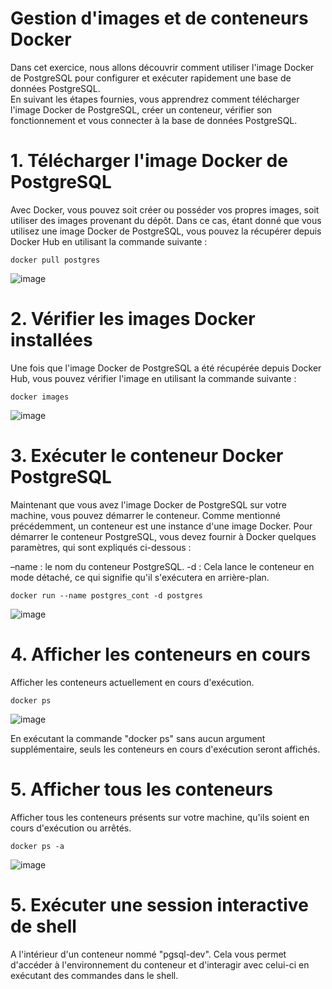# Gestion d'images et de conteneurs Docker

Dans cet exercice, nous allons découvrir comment utiliser l'image Docker de PostgreSQL pour configurer et exécuter rapidement une base de données PostgreSQL.  
En suivant les étapes fournies, vous apprendrez comment télécharger l'image Docker de PostgreSQL, créer un conteneur, vérifier son fonctionnement et vous connecter à la base de données PostgreSQL. 

# 1. Télécharger l'image Docker de PostgreSQL

Avec Docker, vous pouvez soit créer ou posséder vos propres images, soit utiliser des images provenant du dépôt. Dans ce cas, étant donné que vous utilisez une image Docker de PostgreSQL, vous pouvez la récupérer depuis Docker Hub en utilisant la commande suivante :

```
docker pull postgres
```

![image](https://github.com/asmaa-kplr/Docker/assets/123757632/9a5cd7b8-20dc-4426-ad56-b966a4886b65)

# 2. Vérifier les images Docker installées

Une fois que l'image Docker de PostgreSQL a été récupérée depuis Docker Hub, vous pouvez vérifier l'image en utilisant la commande suivante :

```
docker images
```
![image](https://github.com/asmaa-kplr/Docker/assets/123757632/b793f054-03a3-44e0-b02a-a07825601104)

# 3. Exécuter le conteneur Docker PostgreSQL

Maintenant que vous avez l'image Docker de PostgreSQL sur votre machine, vous pouvez démarrer le conteneur. Comme mentionné précédemment, un conteneur est une instance d'une image Docker. Pour démarrer le conteneur PostgreSQL, vous devez fournir à Docker quelques paramètres, qui sont expliqués ci-dessous :

–name : le nom du conteneur PostgreSQL.
-d    : Cela lance le conteneur en mode détaché, ce qui signifie qu'il s'exécutera en arrière-plan.

```
docker run --name postgres_cont -d postgres
```

![image](https://github.com/asmaa-kplr/Docker/assets/123757632/3e675b54-dd92-47f1-ac3e-5eeab1b0f51a)

# 4. Afficher les conteneurs en cours 

Afficher les conteneurs actuellement en cours d'exécution.

```
docker ps 
```

![image](https://github.com/asmaa-kplr/Docker/assets/123757632/675349c8-1b05-438d-83c4-d495d72dd263)

En exécutant la commande "docker ps" sans aucun argument supplémentaire, seuls les conteneurs en cours d'exécution seront affichés. 

# 5. Afficher tous les conteneurs 

Afficher tous les conteneurs présents sur votre machine, qu'ils soient en cours d'exécution ou arrêtés. 

```
docker ps -a
```

![image](https://github.com/asmaa-kplr/Docker/assets/123757632/cd0f6dde-bb88-46ef-894f-3c09f5e0e308)

# 5. Exécuter une session interactive de shell  

A l'intérieur d'un conteneur nommé "pgsql-dev". Cela vous permet d'accéder à l'environnement du conteneur et d'interagir avec celui-ci en exécutant des commandes dans le shell.



